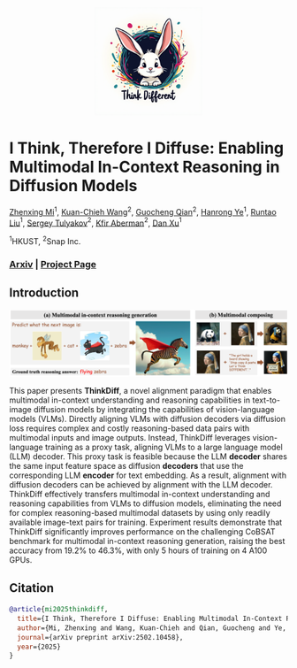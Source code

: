 <p align="center">
  <img src="media/flux_thinkdiff_4_0.png" alt="log" width="196" />
</p>

# I Think, Therefore I Diffuse: Enabling Multimodal In-Context Reasoning in Diffusion Models

[Zhenxing Mi](https://mizhenxing.github.io)$^1$, [Kuan-Chieh Wang](https://wangkua1.github.io)$^2$, [Guocheng Qian](https://guochengqian.github.io)$^2$, [Hanrong Ye](https://sites.google.com/site/yhrspace)$^1$, [Runtao Liu](https://github.com/rt219)$^1$, [Sergey Tulyakov](https://stulyakov.com)$^2$, [Kfir Aberman](https://kfiraberman.github.io)$^2$, [Dan Xu](https://www.danxurgb.net)$^1$


$^1\text{HKUST}$, $^2\text{Snap Inc.}$

### [Arxiv](https://arxiv.org/abs/2502.10458) | [Project Page](https://mizhenxing.github.io/ThinkDiff)

## Introduction


![](media/teaser_arxiv.png)

This paper presents **ThinkDiff**, a novel alignment paradigm that enables multimodal in-context understanding and reasoning capabilities in text-to-image diffusion models by integrating the capabilities of vision-language models (VLMs). Directly aligning VLMs with diffusion decoders via diffusion loss requires complex and costly reasoning-based data pairs with multimodal inputs and image outputs. Instead, ThinkDiff leverages vision-language training as a proxy task, aligning VLMs to a large language model (LLM) decoder. This proxy task is feasible because the LLM **decoder** shares the same input feature space as diffusion **decoders** that use the corresponding LLM **encoder** for text embedding. As a result, alignment with diffusion decoders can be achieved by alignment with the LLM decoder. ThinkDiff effectively transfers multimodal in-context understanding and reasoning capabilities from VLMs to diffusion models, eliminating the need for complex reasoning-based multimodal datasets by using only readily available image-text pairs for training. Experiment results demonstrate that ThinkDiff significantly improves performance on the challenging CoBSAT benchmark for multimodal in-context reasoning generation, raising the best accuracy from 19.2% to 46.3%, with only 5 hours of training on 4 A100 GPUs. 

## Citation

```bibtex
@article{mi2025thinkdiff,
  title={I Think, Therefore I Diffuse: Enabling Multimodal In-Context Reasoning in Diffusion Models},
  author={Mi, Zhenxing and Wang, Kuan-Chieh and Qian, Guocheng and Ye, Hanrong and Liu, Runtao and Tulyakov, Sergey and Aberman, Kfir and Xu, Dan},
  journal={arXiv preprint arXiv:2502.10458},
  year={2025}
}
```
